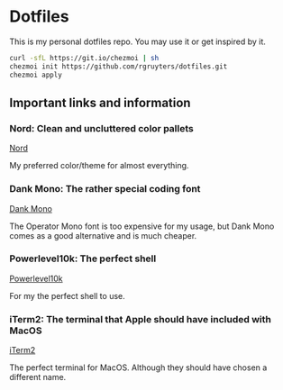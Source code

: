 # Dotfiles

This is my personal dotfiles repo. You may use it or get inspired by it.

```bash
curl -sfL https://git.io/chezmoi | sh
chezmoi init https://github.com/rgruyters/dotfiles.git
chezmoi apply
```

## Important links and information

### Nord: Clean and uncluttered color pallets
[Nord](https://nordtheme.com)

My preferred color/theme for almost everything.

### Dank Mono: The rather special coding font
[Dank Mono](https://gumroad.com/l/dank-mono)

The Operator Mono font is too expensive for my usage, but Dank Mono comes as
a good alternative and is much cheaper.

### Powerlevel10k: The perfect shell
[Powerlevel10k](https://github.com/romkatv/powerlevel10k)

For my the perfect shell to use.

### iTerm2: The terminal that Apple should have included with MacOS
[iTerm2](https://iterm2.com)

The perfect terminal for MacOS. Although they should have chosen a different name.

